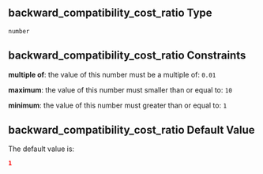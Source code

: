 ## backward\_compatibility\_cost\_ratio Type

`number`

## backward\_compatibility\_cost\_ratio Constraints

**multiple of**: the value of this number must be a multiple of: `0.01`

**maximum**: the value of this number must smaller than or equal to: `10`

**minimum**: the value of this number must greater than or equal to: `1`

## backward\_compatibility\_cost\_ratio Default Value

The default value is:

```json
1
```
